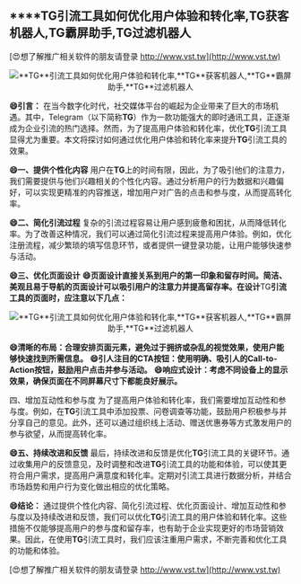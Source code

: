 ## ****TG**引流工具如何优化用户体验和转化率,**TG**获客机器人,**TG**霸屏助手,**TG**过滤机器人**

[😍想了解推广相关软件的朋友请登录 http://www.vst.tw](http://www.vst.tw)

 <center><img src="https://vst.tw/MP4/tuiguang/png/7.png" alt="**TG**引流工具如何优化用户体验和转化率,**TG**获客机器人,**TG**霸屏助手,**TG**过滤机器人"></center>

**😄引言：**
在当今数字化时代，社交媒体平台的崛起为企业带来了巨大的市场机遇。其中，Telegram（以下简称**TG**）作为一款功能强大的即时通讯工具，正逐渐成为企业引流的热门选择。然而，为了提高用户体验和转化率，优化**TG**引流工具显得尤为重要。本文将探讨如何通过优化用户体验和转化率来提升**TG**引流工具的效果。

**😄一、提供个性化内容**
用户在**TG**上的时间有限，因此，为了吸引他们的注意力，我们需要提供与他们兴趣相关的个性化内容。通过分析用户的行为数据和兴趣偏好，可以实现更精准的内容推送，增加用户对广告的点击和参与度，从而提高转化率。

**😄二、简化引流过程**
复杂的引流过程容易让用户感到疲惫和困扰，从而降低转化率。为了改善这种情况，我们可以通过简化引流过程来提高用户体验。例如，优化注册流程，减少繁琐的填写信息环节，或者提供一键登录功能，让用户能够快速参与活动。

**😄三、优化页面设计**
**😄页面设计直接关系到用户的第一印象和留存时间。简洁、美观且易于导航的页面设计可以吸引用户的注意力并提高留存率。在设计**TG**引流工具的页面时，应注意以下几点：**

 <center><img src="https://vst.tw/MP4/tuiguang/png/3.png" alt="**TG**引流工具如何优化用户体验和转化率,**TG**获客机器人,**TG**霸屏助手,**TG**过滤机器人"></center>

**😄清晰的布局：合理安排页面元素，避免过于拥挤或杂乱的视觉效果，使用户能够快速找到所需信息。**
**😄引人注目的CTA按钮：使用明确、吸引人的Call-to-Action按钮，鼓励用户点击并参与活动。**
**😄响应式设计：考虑不同设备上的显示效果，确保页面在不同屏幕尺寸下都能良好展示。**

四、增加互动性和参与度
为了提高用户体验和转化率，我们需要增加互动性和参与度。例如，在**TG**引流工具中添加投票、问卷调查等功能，鼓励用户积极参与并分享自己的意见。此外，还可以通过组织线上活动、赠送优惠券等方式激发用户的参与欲望，从而提高转化率。

**😄五、持续改进和反馈**
最后，持续改进和反馈是优化**TG**引流工具的关键环节。通过收集用户的反馈意见，及时调整和改进**TG**引流工具的功能和体验，可以使其更符合用户需求，提高用户满意度和转化率。定期对引流工具进行数据分析，并结合市场趋势和用户行为变化做出相应的优化策略。

**😄结论：**
通过提供个性化内容、简化引流过程、优化页面设计、增加互动性和参与度以及持续改进和反馈，我们可以优化**TG**引流工具的用户体验和转化率。这些措施不仅能够提高用户的参与度和留存率，也有助于企业实现更好的市场营销效果。因此，在使用**TG**引流工具时，我们应该注重用户需求，不断完善和优化工具的功能和体验。

[😍想了解推广相关软件的朋友请登录 http://www.vst.tw](http://www.vst.tw)



